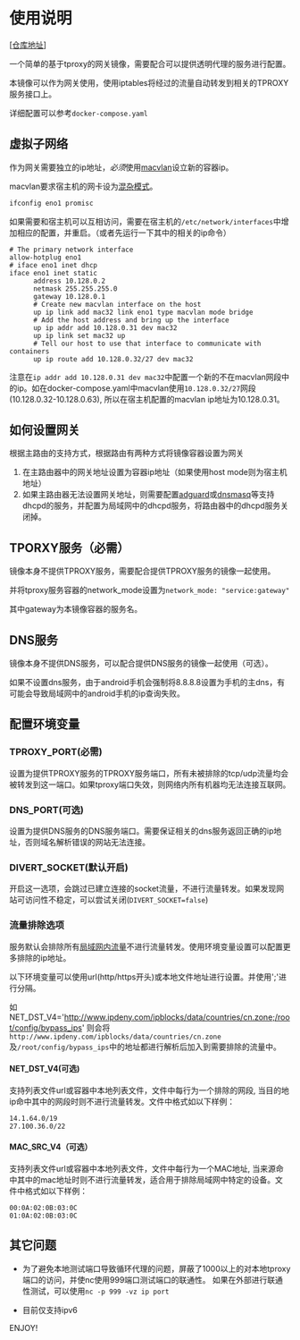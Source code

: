 # 使用说明

[[仓库地址](https://github.com/fireinice/tproxy-gateway)]

一个简单的基于tproxy的网关镜像，需要配合可以提供透明代理的服务进行配置。

本镜像可以作为网关使用，使用iptables将经过的流量自动转发到相关的TPROXY服务接口上。

详细配置可以参考`docker-compose.yaml`

## 虚拟子网络
作为网关需要独立的ip地址，*必须*使用[macvlan](https://uefeng.com/docker-macvlan.html)设立新的容器ip。

macvlan要求宿主机的网卡设为[混杂模式](https://zdyxry.github.io/2020/03/18/%E7%90%86%E8%A7%A3%E7%BD%91%E5%8D%A1%E6%B7%B7%E6%9D%82%E6%A8%A1%E5%BC%8F/)。
```bash
ifconfig eno1 promisc
```

如果需要和宿主机可以互相访问，需要在宿主机的`/etc/network/interfaces`中增加相应的配置，并重启。（或者先运行一下其中的相关的ip命令）
```
# The primary network interface
allow-hotplug eno1
# iface eno1 inet dhcp
iface eno1 inet static
	  address 10.128.0.2
	  netmask 255.255.255.0
	  gateway 10.128.0.1
	  # Create new macvlan interface on the host
	  up ip link add mac32 link eno1 type macvlan mode bridge
	  # Add the host address and bring up the interface
	  up ip addr add 10.128.0.31 dev mac32
	  up ip link set mac32 up
	  # Tell our host to use that interface to communicate with containers
	  up ip route add 10.128.0.32/27 dev mac32
```

注意在`ip addr add 10.128.0.31 dev mac32`中配置一个新的不在macvlan网段中的ip。如在docker-compose.yaml中macvlan使用`10.128.0.32/27`网段(10.128.0.32-10.128.0.63), 所以在宿主机配置的macvlan ip地址为10.128.0.31。

## 如何设置网关
根据主路由的支持方式，根据路由有两种方式将镜像容器设置为网关

1. 在主路由器中的网关地址设置为容器ip地址（如果使用host mode则为宿主机地址）
2. 如果主路由器无法设置网关地址，则需要配置[adguard](https://hub.docker.com/r/adguard/adguardhome)或[dnsmasq](https://hub.docker.com/r/dockurr/dnsmasq)等支持dhcpd的服务，并配置为局域网中的dhcpd服务，将路由器中的dhcpd服务关闭掉。

## TPORXY服务（必需）
镜像本身不提供TPROXY服务，需要配合提供TPROXY服务的镜像一起使用。

并将tproxy服务容器的network_mode设置为`network_mode: "service:gateway"`

其中gateway为本镜像容器的服务名。

## DNS服务
镜像本身不提供DNS服务，可以配合提供DNS服务的镜像一起使用（可选）。

如果不设置dns服务，由于android手机会强制将8.8.8.8设置为手机的主dns，有可能会导致局域网中的android手机的ip查询失败。

## 配置环境变量

### TPROXY_PORT(必需)
设置为提供TPROXY服务的TPROXY服务端口，所有未被排除的tcp/udp流量均会被转发到这一端口。如果tproxy端口失效，则网络内所有机器均无法连接互联网。

### DNS_PORT(可选)
设置为提供DNS服务的DNS服务端口。需要保证相关的dns服务返回正确的ip地址，否则域名解析错误的网站无法连接。

### DIVERT_SOCKET(默认开启)
开启这一选项，会跳过已建立连接的socket流量，不进行流量转发。如果发现网站可访问性不稳定，可以尝试关闭(`DIVERT_SOCKET=false`)

### 流量排除选项
服务默认会排除所有[局域网内流量](https://zh-m-wikipedia-org.translate.goog/zh-cn/%E4%BF%9D%E7%95%99IP%E5%9C%B0%E5%9D%80?_x_tr_sl=zh-CN&_x_tr_tl=en&_x_tr_hl=en&_x_tr_pto=sc)不进行流量转发。使用环境变量设置可以配置更多排除的ip地址。

以下环境变量可以使用url(http/https开头)或本地文件地址进行设置。并使用';'进行分隔。

如 NET_DST_V4='http://www.ipdeny.com/ipblocks/data/countries/cn.zone;/root/config/bypass_ips'
则会将`http://www.ipdeny.com/ipblocks/data/countries/cn.zone`及`/root/config/bypass_ips`中的地址都进行解析后加入到需要排除的流量中。

#### NET_DST_V4(可选)
支持列表文件url或容器中本地列表文件，文件中每行为一个排除的网段, 当目的地ip命中其中的网段时则不进行流量转发。文件中格式如以下样例：
```
14.1.64.0/19
27.100.36.0/22
```

#### MAC_SRC_V4（可选）
支持列表文件url或容器中本地列表文件，文件中每行为一个MAC地址, 当来源命中其中的mac地址时则不进行流量转发，适合用于排除局域网中特定的设备。文件中格式如以下样例：

```
00:0A:02:0B:03:0C
01:0A:02:0B:03:0C
```

## 其它问题
* 为了避免本地测试端口导致循环代理的问题，屏蔽了1000以上的对本地tproxy端口的访问，并使nc使用999端口测试端口的联通性。
如果在外部进行联通性测试，可以使用`nc -p 999 -vz ip port`

* 目前仅支持ipv6

ENJOY!

